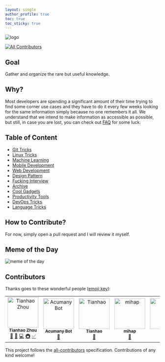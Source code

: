 ```yaml
---
layout: single
author_profile: true
toc: true
toc_sticky: true
---
```


![logo](./asset/logo/logo_pornhub_style.png)

[![All Contributors](https://img.shields.io/badge/all_contributors-5-orange.svg?style=flat-square)](#contributors)

## Goal

Gather and organize the rare but useful knowledge.

## Why?

Most developers are spending a significant amount of their time trying to find some corner use cases and they have to do it every few weeks looking for the same information simply because no one remembers it all. We understand that we intend to make information as accessible as possible, but still, in case you are lost, you can check out [FAQ](./faq/README.md) for some luck.

## Table of Content

* [Git Tricks](./git-tricks/README.md)
* [Linux Tricks](./linux-tricks/README.md)
* [Machine Learning](./machine-learning/README.md)
* [Mobile Development](./mobile-development/README.md)
* [Web Development](./web-development/README.md)
* [Design Pattern](./design-pattern/README.md)
* [Fucking Interview](./fucking-interview/README.md)
* [Archive](./archive/README.md)
* [Cool Gadgets](./cool-gadgets/README.md)
* [Productivity Tools](./productivity-tools/README.md)
* [DevOps Tricks](./dev-ops-tricks/README.md)
* [Language Tricks](./language-tricks/README.md)

## How to Contribute?

For now, simply open a pull request and I will review it myself.

## Meme of the Day

![meme of the day](https://media.giphy.com/media/gHWaAs1YM1jmnp6bLB/giphy.gif)

## Contributors

Thanks goes to these wonderful people ([emoji key](https://allcontributors.org/docs/en/emoji-key)):

<!-- ALL-CONTRIBUTORS-LIST:START - Do not remove or modify this section -->
<!-- prettier-ignore -->
<table><tr><td align="center"><a href="http://tianhaoz95.github.io"><img src="https://avatars3.githubusercontent.com/u/16887772?v=4" width="100px;" alt="Tianhao Zhou"/><br /><sub><b>Tianhao Zhou</b></sub></a><br /><a href="#question-tianhaoz95" title="Answering Questions">💬</a> <a href="#design-tianhaoz95" title="Design">🎨</a> <a href="https://github.com/tianhaoz95/developer-note/commits?author=tianhaoz95" title="Code">💻</a> <a href="#infra-tianhaoz95" title="Infrastructure (Hosting, Build-Tools, etc)">🚇</a> <a href="#tutorial-tianhaoz95" title="Tutorials">✅</a></td><td align="center"><a href="https://acumanybot.github.io"><img src="https://avatars1.githubusercontent.com/u/46615080?v=4" width="100px;" alt="Acumany Bot"/><br /><sub><b>Acumany Bot</b></sub></a><br /><a href="#maintenance-AcumanyBot" title="Maintenance">🚧</a></td><td align="center"><a href="http://www.xilinx.com"><img src="https://avatars2.githubusercontent.com/u/43861455?v=4" width="100px;" alt="Tianhao"/><br /><sub><b>Tianhao</b></sub></a><br /><a href="#maintenance-tianhaoz95-xilinx" title="Maintenance">🚧</a></td><td align="center"><a href="https://github.com/emzak208"><img src="https://avatars3.githubusercontent.com/u/27669432?v=4" width="100px;" alt="mihap"/><br /><sub><b>mihap</b></sub></a><br /><a href="#design-emzak208" title="Design">🎨</a></td><td align="center"><a href="https://github.com/ALL"><img src="https://avatars2.githubusercontent.com/u/1226186?v=4" width="100px;" alt="all"/><br /><sub><b>all</b></sub></a><br /><a href="#design-all" title="Design">🎨</a></td></tr></table>

<!-- ALL-CONTRIBUTORS-LIST:END -->

This project follows the [all-contributors](https://github.com/all-contributors/all-contributors) specification. Contributions of any kind welcome!
